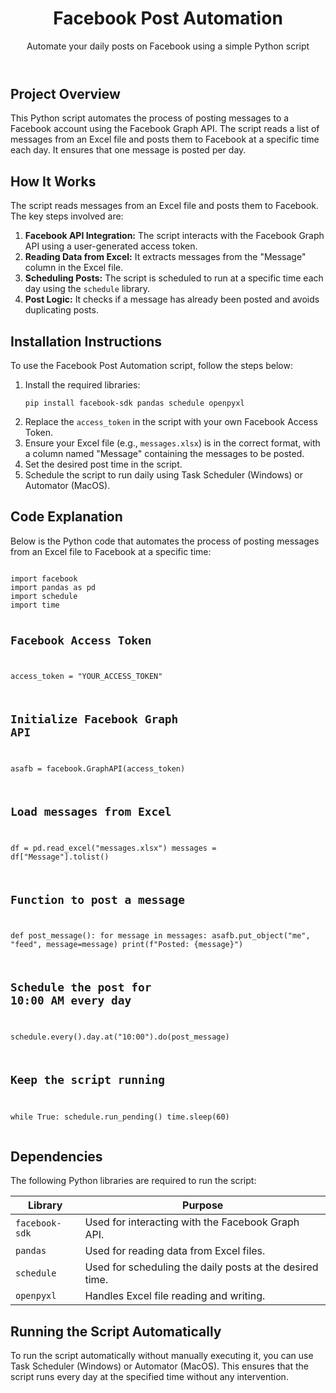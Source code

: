 <!DOCTYPE html>
<html lang="en">
<head>
    <meta charset="UTF-8">
    <meta name="viewport" content="width=device-width, initial-scale=1.0">
    
</head>
<body>

<header>
    <h1>Facebook Post Automation</h1>
    <p>Automate your daily posts on Facebook using a simple Python script</p>
</header>

<div class="container">
    <section>
        <h2>Project Overview</h2>
        <p>
            This Python script automates the process of posting messages to a Facebook account using the Facebook Graph API.
            The script reads a list of messages from an Excel file and posts them to Facebook at a specific time each day. It
            ensures that one message is posted per day.
        </p>
    </section>
    <section>
        <h2>How It Works</h2>
        <p>
            The script reads messages from an Excel file and posts them to Facebook. The key steps involved are:
        </p>
        <ol>
            <li><strong>Facebook API Integration:</strong> The script interacts with the Facebook Graph API using a user-generated access token.</li>
            <li><strong>Reading Data from Excel:</strong> It extracts messages from the "Message" column in the Excel file.</li>
            <li><strong>Scheduling Posts:</strong> The script is scheduled to run at a specific time each day using the <code>schedule</code> library.</li>
            <li><strong>Post Logic:</strong> It checks if a message has already been posted and avoids duplicating posts.</li>
        </ol>
    </section>
    <section>
        <h2>Installation Instructions</h2>
        <p>To use the Facebook Post Automation script, follow the steps below:</p>
        <ol>
            <li>Install the required libraries:
                <pre><code>pip install facebook-sdk pandas schedule openpyxl</code></pre>
            </li>
            <li>Replace the <code>access_token</code> in the script with your own Facebook Access Token.</li>
            <li>Ensure your Excel file (e.g., <code>messages.xlsx</code>) is in the correct format, with a column named "Message" containing the messages to be posted.</li>
            <li>Set the desired post time in the script.</li>
            <li>Schedule the script to run daily using Task Scheduler (Windows) or Automator (MacOS).</li>
        </ol>
    </section>
    <section>
        <h2>Code Explanation</h2>
        <p>
            Below is the Python code that automates the process of posting messages from an Excel file to Facebook at a specific time:
        </p>
        <pre><code>
import facebook
import pandas as pd
import schedule
import time

# Facebook Access Token
access_token = "YOUR_ACCESS_TOKEN"

# Initialize Facebook Graph API
asafb = facebook.GraphAPI(access_token)

# Load messages from Excel
df = pd.read_excel("messages.xlsx")
messages = df["Message"].tolist()

# Function to post a message
def post_message():
    for message in messages:
        asafb.put_object("me", "feed", message=message)
        print(f"Posted: {message}")

# Schedule the post for 10:00 AM every day
schedule.every().day.at("10:00").do(post_message)

# Keep the script running
while True:
    schedule.run_pending()
    time.sleep(60)
        </code></pre>
    </section>
    <section>
        <h2>Dependencies</h2>
        <p>The following Python libraries are required to run the script:</p>
        <table>
            <thead>
                <tr>
                    <th>Library</th>
                    <th>Purpose</th>
                </tr>
            </thead>
            <tbody>
                <tr>
                    <td><code>facebook-sdk</code></td>
                    <td>Used for interacting with the Facebook Graph API.</td>
                </tr>
                <tr>
                    <td><code>pandas</code></td>
                    <td>Used for reading data from Excel files.</td>
                </tr>
                <tr>
                    <td><code>schedule</code></td>
                    <td>Used for scheduling the daily posts at the desired time.</td>
                </tr>
                <tr>
                    <td><code>openpyxl</code></td>
                    <td>Handles Excel file reading and writing.</td>
                </tr>
            </tbody>
        </table>
    </section>
    <section>
        <h2>Running the Script Automatically</h2>
        <p>
            To run the script automatically without manually executing it, you can use Task Scheduler (Windows) or Automator (MacOS).
            This ensures that the script runs every day at the specified time without any intervention.
        </p>
    </section>

</div>

<div class="footer">
    
</div>

</body>
</html>
